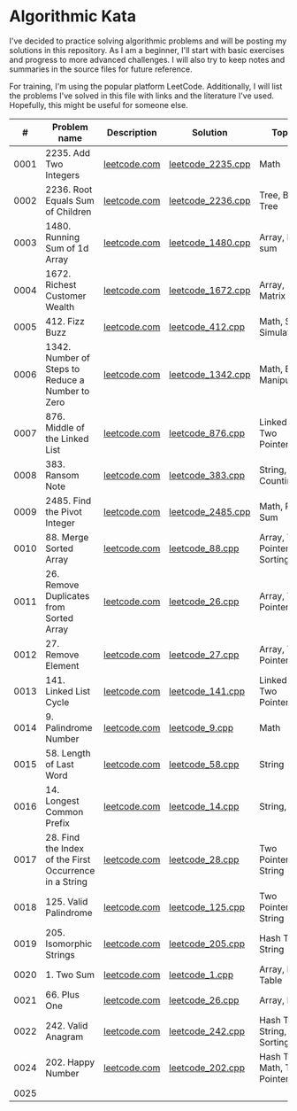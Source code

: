 # Algorithmic Kata
I've decided to practice solving algorithmic problems and will be posting my solutions in this repository. As I am a beginner, I'll start with basic exercises and progress to more advanced challenges. I will also try to keep notes and summaries in the source files for future reference.

For training, I'm using the popular platform LeetCode. Additionally, I will list the problems I've solved in this file with links and the literature I've used. Hopefully, this might be useful for someone else.

|   #   |    Problem name    |    Description    |    Solution    |     Topics     |
|-------|--------------------|-------------------|----------------|----------------|
|  0001 | 2235. Add Two Integers | [leetcode.com](https://leetcode.com/problems/add-two-integers/)  | [leetcode_2235.cpp](https://github.com/cppikigai/algorithms_kata/blob/main/solutions/leetcode_2235.cpp)| Math |
|  0002 | 2236. Root Equals Sum of Children | [leetcode.com](https://leetcode.com/problems/root-equals-sum-of-children/)  | [leetcode_2236.cpp](https://github.com/cppikigai/algorithms_kata/blob/main/solutions/leetcode_2236.cpp)| Tree, Binary Tree |
|  0003 | 1480. Running Sum of 1d Array | [leetcode.com](https://leetcode.com/problems/running-sum-of-1d-array/)  | [leetcode_1480.cpp](https://github.com/cppikigai/algorithms_kata/blob/main/solutions/leetcode_1480.cpp) | Array, Prefix sum |
|  0004 | 1672. Richest Customer Wealth | [leetcode.com](https://leetcode.com/problems/richest-customer-wealth/) | [leetcode_1672.cpp](https://github.com/cppikigai/algorithms_kata/blob/main/solutions/leetcode_1672.cpp) | Array, Matrix |
|  0005 | 412. Fizz Buzz | [leetcode.com](https://leetcode.com/problems/fizz-buzz/description/) | [leetcode_412.cpp](https://github.com/cppikigai/algorithms_kata/blob/main/solutions/leetcode_412.cpp) | Math, String, Simulation |
|  0006 | 1342. Number of Steps to Reduce a Number to Zero | [leetcode.com](https://leetcode.com/problems/number-of-steps-to-reduce-a-number-to-zero/) | [leetcode_1342.cpp](https://github.com/cppikigai/algorithms_kata/blob/main/solutions/leetcode_1342.cpp) | Math, Bit Manipulation |
|  0007 | 876. Middle of the Linked List | [leetcode.com](https://leetcode.com/problems/middle-of-the-linked-list/) | [leetcode_876.cpp](https://github.com/cppikigai/algorithms_kata/blob/main/solutions/leetcode_876.cpp) | Linked List, Two Pointers |
|  0008 | 383. Ransom Note | [leetcode.com](https://leetcode.com/problems/ransom-note/) | [leetcode_383.cpp](https://github.com/cppikigai/algorithms_kata/blob/main/solutions/leetcode_383.cpp) | String, Counting |
|  0009 | 2485. Find the Pivot Integer | [leetcode.com](https://leetcode.com/problems/find-the-pivot-integer/) | [leetcode_2485.cpp](https://github.com/cppikigai/algorithms_kata/blob/main/solutions/leetcode_2485.cpp) | Math, Prefix Sum |
|  0010 | 88. Merge Sorted Array | [leetcode.com](https://leetcode.com/problems/merge-sorted-array/) | [leetcode_88.cpp](https://github.com/cppikigai/algorithms_kata/blob/main/solutions/leetcode_88.cpp) | Array, Two Pointers, Sorting |
|  0011 | 26. Remove Duplicates from Sorted Array | [leetcode.com](https://leetcode.com/problems/remove-duplicates-from-sorted-array/) | [leetcode_26.cpp](https://github.com/cppikigai/algorithms_kata/blob/main/solutions/leetcode_26.cpp) | Array, Two Pointers |
|  0012 | 27. Remove Element | [leetcode.com](https://leetcode.com/problems/remove-element/) | [leetcode_27.cpp](https://github.com/cppikigai/algorithms_kata/blob/main/solutions/leetcode_27.cpp) | Array, Two Pointers |
|  0013 | 141. Linked List Cycle | [leetcode.com](https://leetcode.com/problems/linked-list-cycle/description/) | [leetcode_141.cpp](https://github.com/cppikigai/algorithms_kata/blob/main/solutions/leetcode_141.cpp) | Linked List, Two Pointers |
|  0014 | 9. Palindrome Number | [leetcode.com](https://leetcode.com/problems/palindrome-number/) | [leetcode_9.cpp](https://github.com/cppikigai/algorithms_kata/blob/main/solutions/leetcode_9.cpp) | Math |
|  0015 | 58. Length of Last Word | [leetcode.com](https://leetcode.com/problems/length-of-last-word/) | [leetcode_58.cpp](https://github.com/cppikigai/algorithms_kata/blob/main/solutions/leetcode_58.cpp) | String |
|  0016 | 14. Longest Common Prefix | [leetcode.com](https://leetcode.com/problems/longest-common-prefix/) | [leetcode_14.cpp](https://github.com/cppikigai/algorithms_kata/blob/main/solutions/leetcode_14.cpp) | String, Trie |
|  0017 | 28. Find the Index of the First Occurrence in a String | [leetcode.com](https://leetcode.com/problems/find-the-index-of-the-first-occurrence-in-a-string/) | [leetcode_28.cpp](https://github.com/cppikigai/algorithms_kata/blob/main/solutions/leetcode_28.cpp) | Two Pointers, String |
|  0018 | 125. Valid Palindrome | [leetcode.com](https://leetcode.com/problems/valid-palindrome/) | [leetcode_125.cpp](https://github.com/cppikigai/algorithms_kata/blob/main/solutions/leetcode_125.cpp) | Two Pointers, String |
|  0019 | 205. Isomorphic Strings | [leetcode.com](https://leetcode.com/problems/isomorphic-strings/) | [leetcode_205.cpp](https://github.com/cppikigai/algorithms_kata/blob/main/solutions/leetcode_205.cpp) | Hash Table, String |
|  0020 | 1. Two Sum | [leetcode.com](https://leetcode.com/problems/two-sum/) | [leetcode_1.cpp](https://github.com/cppikigai/algorithms_kata/blob/main/solutions/leetcode_1.cpp) | Array, Hash Table |
|  0021 | 66. Plus One | [leetcode.com](https://leetcode.com/problems/plus-one/) | [leetcode_26.cpp](https://github.com/cppikigai/algorithms_kata/blob/main/solutions/leetcode_26.cpp) | Array, Math |
|  0022 | 242. Valid Anagram | [leetcode.com](https://leetcode.com/problems/valid-anagram/) | [leetcode_242.cpp](https://github.com/cppikigai/algorithms_kata/blob/main/solutions/leetcode_242.cpp) | Hash Table, String, Sorting |
|  0024 | 202. Happy Number | [leetcode.com](https://leetcode.com/problems/happy-number/) | [leetcode_202.cpp](https://github.com/cppikigai/algorithms_kata/blob/main/solutions/leetcode_202.cpp) | Hash Table, Math, Two Pointers |
|  0025 |  |  |  |  |